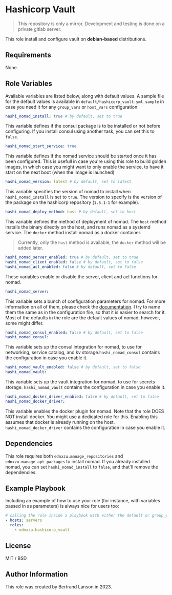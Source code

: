 Hashicorp Vault
=========
> This repository is only a mirror. Development and testing is done on a private gitlab server.

This role install and configure vault on **debian-based** distributions.

Requirements
------------

None.

Role Variables
--------------
Available variables are listed below, along with default values. A sample file for the default values is available in `default/hashicorp_vault.yml.sample` in case you need it for any `group_vars` or `host_vars` configuration.

```yaml
hashi_nomad_install: true # by default, set to true
```
This variable defines if the consul package is to be installed or not before configuring. If you install consul using another task, you can set this to `false`.

```yaml
hashi_nomad_start_service: true
```
This variable defines if the nomad service should be started once it has been configured. This is usefull in case you're using this role to build golden images, in which case you might want to only enable the service, to have it start on the next boot (when the image is launched)

```yaml
hashi_nomad_version: latest # by default, set to latest
```
This variable specifies the version of nomad to install when `hashi_nomad_install` is set to `true`. The version to specify is the version of the package on the hashicorp repository (`1.5.1-1` for example).

```yaml
hashi_nomad_deploy_method: host # by default, set to host
```
This variable defines the method of deployment of nomad. The `host` method installs the binary directly on the host, and runs nomad as a systemd service. The `docker` method install nomad as a docker container.
> Currently, only the `host` method is available, the `docker` method will be added later.

```yaml
hashi_nomad_server_enabled: true # by default, set to true
hashi_nomad_client_enabled: false # by default, set to false
hashi_nomad_acl_enabled: false # by default, set to false
```
These variables enable or disable the server, client and acl functions for nomad.

```yaml
hashi_nomad_server:
```
This variable sets a bunch of configuration parameters for nomad. For more information on all of them, please check the [documentation](https://developer.hashicorp.com/nomad/docs/configuration). I try to name them the same as in the configuration file, so that it is easier to search for it. Most of the defaults in the role are the default values of nomad, however, some might differ.

```yaml
hashi_nomad_consul_enabled: false # by default, set to false
hashi_nomad_consul:
```
This variable sets up the consul integration for nomad, to use for networking, service catalog, and kv storage.`hashi_nomad_consul` contains the configuration in case you enable it.

```yaml
hashi_nomad_vault_enabled: false # by default, set to false
hashi_nomad_vault:
```
This variable sets up the vault integration for nomad, to use for secrets storage. `hashi_nomad_vault` contains the configuration in case you enable it.

```yaml
hashi_nomad_docker_driver_enabled: false # by default, set to false
hashi_nomad_docker_driver:
```
This variable enables the docker plugin for nomad. Note that the role DOES NOT install docker. You might use a dedicated role for this. Enabling this assumes that docker is already running on the host. `hashi_nomad_docker_driver` contains the configuration in case you enable it.

Dependencies
------------

This role requires both `ednxzu.manage_repositories` and `ednxzu.manage_apt_packages` to install nomad. If you already installed nomad, you can set `hashi_nomad_install` to `false`, and that'll remove the dependencies.

Example Playbook
----------------

Including an example of how to use your role (for instance, with variables passed in as parameters) is always nice for users too:
```yaml
# calling the role inside a playbook with either the default or group_vars/host_vars
- hosts: servers
  roles:
    - ednxzu.hashicorp_vault
```

License
-------

MIT / BSD

Author Information
------------------

This role was created by Bertrand Lanson in 2023.
